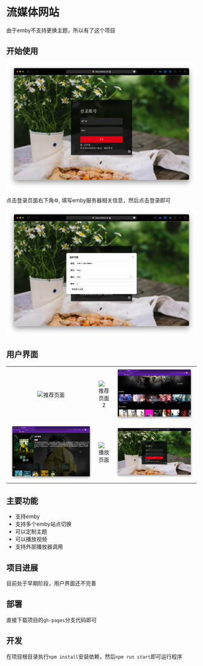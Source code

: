 # 流媒体网站

由于emby不支持更换主题，所以有了这个项目

## 开始使用
![登录页面](./doc/image/Screen-20230821@2x4.png)

点击登录页面右下角⚙️, 填写emby服务器相关信息，然后点击登录即可

![登录设置](./doc/image/Screen-20230821@2x3.png)

## 用户界面

||||
|:-:|:-:|:-:|
|![推荐页面](./doc/image/Screen-20230821@2x.png)|![推荐页面2](./doc/image/Screen-20230821@2x1.png)|![媒体列表](./doc/image/Screen-20230818@2x2.png)|
|![剧集详细](./doc/image/Screen-20230818@2x3.png)|![播放页面](./doc/image/Screen-20230818@2x4.png)|![登录页面](./doc/image/Screen-20230821@2x4.png)|
## 主要功能

- 支持emby
- 支持多个emby站点切换
- 可以定制主题
- 可以播放视频
- 支持外部播放器调用

## 项目进展

目前处于早期阶段，用户界面还不完善

## 部署

直接下载项目的`gh-pages`分支代码即可

## 开发

在项目根目录执行`npm install`安装依赖，然后`npm run start`即可运行程序